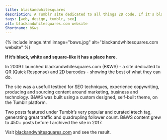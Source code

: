 ```yaml
---
title: blackandwhitesquares
description: A Tumblr site dedicated to all things 2D code. If it's black, white and grid-like it has a place here.
tags: [web, design, tumblr, seo]
alt: blackandwhitesquares.com website
Shortname: b&ws
---
```

{% include image.html image="baws.jpg" alt="blackandwhitesquares.com website" %}

**If it’s black, white and square-like it has a place here.**

In 2009 I launched blackandwhite<wbr />squares.com (B&amp;WS) - a site dedicated to QR (Quick Response) and 2D barcodes - showing the best of what they can do.

The site was a usefull testbed for SEO techniques, experience copywriting, producing and sourcing content around marketing, business and technology. B&WS was built using a custom designed, self-built theme, on the Tumblr platform. 

Two posts featured under Tumblr’s very popular and curated #tech tag, generating great traffic and quadrupling follower count. B&WS content grew to 450+ posts before I archived the site in 2017.

Visit [blackandwhitesquares.com](https://blackandwhitesquares.com/) and see the result.
